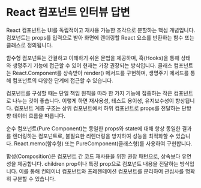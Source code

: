 # React 컴포넌트 인터뷰 답변

React 컴포넌트는 UI를 독립적이고 재사용 가능한 조각으로 분할하는 핵심 개념입니다. 컴포넌트는 props를 입력으로 받아 화면에 렌더링할 React 요소를 반환하는 함수 또는 클래스로 정의됩니다.

함수형 컴포넌트는 간결하고 이해하기 쉬운 문법을 제공하며, 훅(Hooks)을 통해 상태와 생명주기 기능에 접근할 수 있어 현재는 가장 권장되는 방식입니다. 클래스 컴포넌트는 React.Component를 상속받아 render() 메서드를 구현하며, 생명주기 메서드를 통해 컴포넌트의 다양한 단계에 접근할 수 있습니다.

컴포넌트를 구성할 때는 단일 책임 원칙을 따라 한 가지 기능에 집중하는 작은 컴포넌트로 나누는 것이 좋습니다. 이렇게 하면 재사용성, 테스트 용이성, 유지보수성이 향상됩니다. 컴포넌트 계층 구조는 상위 컴포넌트에서 하위 컴포넌트로 props를 전달하는 단방향 데이터 흐름을 따릅니다.

순수 컴포넌트(Pure Component)는 동일한 props와 state에 대해 항상 동일한 결과를 렌더링하는 컴포넌트로, 불필요한 리렌더링을 방지하여 성능을 최적화할 수 있습니다. React.memo(함수형) 또는 PureComponent(클래스형)를 사용하여 구현합니다.

합성(Composition)은 컴포넌트 간 코드 재사용을 위한 권장 패턴으로, 상속보다 유연성을 제공합니다. children prop이나 특정 prop으로 컴포넌트 내용을 전달하는 방식입니다. 이를 통해 컨테이너 컴포넌트와 프레젠테이션 컴포넌트를 분리하여 관심사를 명확히 구분할 수 있습니다.